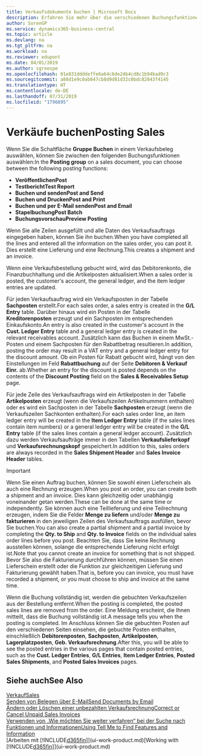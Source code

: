 ```yaml
---
title: Verkaufsdokumente buchen | Microsoft Docs
description: Erfahren Sie mehr über die verschiedenen Buchungsfunktionen zum Buchen von Verkaufsbelegen und wie Sie gebuchte Belege aktualisieren können.
author: SorenGP
ms.service: dynamics365-business-central
ms.topic: article
ms.devlang: na
ms.tgt_pltfrm: na
ms.workload: na
ms.reviewer: edupont
ms.date: 04/01/2019
ms.author: sgroespe
ms.openlocfilehash: 01e831ddddeffe6a64c6de24b4cd8c1b94bad9c3
ms.sourcegitcommit: a88d1e9c0ab647cb8d9d81d32c0bdc82843f4145
ms.translationtype: HT
ms.contentlocale: de-DE
ms.lasthandoff: 07/31/2019
ms.locfileid: "1796895"
---
```

# <a name="posting-sales"></a><span data-ttu-id="96ab7-103">Verkäufe buchen</span><span class="sxs-lookup"><span data-stu-id="96ab7-103">Posting Sales</span></span>
<span data-ttu-id="96ab7-104">Wenn Sie die Schaltfläche **Gruppe Buchen** in einem Verkaufsbeleg auswählen, können Sie zwischen den folgenden Buchungsfunktionen auswählen:</span><span class="sxs-lookup"><span data-stu-id="96ab7-104">In the **Posting group** on a sales document, you can choose between the following posting functions:</span></span>

* <span data-ttu-id="96ab7-105">**Veröffentlichen**</span><span class="sxs-lookup"><span data-stu-id="96ab7-105">**Post**</span></span>
* <span data-ttu-id="96ab7-106">**Testbericht**</span><span class="sxs-lookup"><span data-stu-id="96ab7-106">**Test Report**</span></span>
* <span data-ttu-id="96ab7-107">**Buchen und senden**</span><span class="sxs-lookup"><span data-stu-id="96ab7-107">**Post and Send**</span></span>
* <span data-ttu-id="96ab7-108">**Buchen und Drucken**</span><span class="sxs-lookup"><span data-stu-id="96ab7-108">**Post and Print**</span></span>
* <span data-ttu-id="96ab7-109">**Buchen und per E-Mail senden**</span><span class="sxs-lookup"><span data-stu-id="96ab7-109">**Post and Email**</span></span>
* <span data-ttu-id="96ab7-110">**Stapelbuchung**</span><span class="sxs-lookup"><span data-stu-id="96ab7-110">**Post Batch**</span></span>
* <span data-ttu-id="96ab7-111">**Buchungsvorschau**</span><span class="sxs-lookup"><span data-stu-id="96ab7-111">**Preview Posting**</span></span>

<span data-ttu-id="96ab7-112">Wenn Sie alle Zeilen ausgefüllt und alle Daten des Verkaufsauftrags eingegeben haben, können Sie ihn buchen.</span><span class="sxs-lookup"><span data-stu-id="96ab7-112">When you have completed all the lines and entered all the information on the sales order, you can post it.</span></span> <span data-ttu-id="96ab7-113">Dies erstellt eine Lieferung und eine Rechnung.</span><span class="sxs-lookup"><span data-stu-id="96ab7-113">This creates a shipment and an invoice.</span></span>

<span data-ttu-id="96ab7-114">Wenn eine Verkaufsbestellung gebucht wird, wird das Debitorenkonto, die Finanzbuchhaltung und die Artikelposten aktualisiert.</span><span class="sxs-lookup"><span data-stu-id="96ab7-114">When a sales order is posted, the customer's account, the general ledger, and the item ledger entries are updated.</span></span>

<span data-ttu-id="96ab7-115">Für jeden Verkaufsauftrag wird ein Verkaufsposten in der Tabelle **Sachposten** erstellt.</span><span class="sxs-lookup"><span data-stu-id="96ab7-115">For each sales order, a sales entry is created in the **G/L Entry** table.</span></span> <span data-ttu-id="96ab7-116">Darüber hinaus wird ein Posten in der Tabelle **Kreditorenposten** erzeugt und ein Sachposten im entsprechenden Einkaufskonto.</span><span class="sxs-lookup"><span data-stu-id="96ab7-116">An entry is also created in the customer's account in the **Cust. Ledger Entry** table and a general ledger entry is created in the relevant receivables account.</span></span> <span data-ttu-id="96ab7-117">Zusätzlich kann das Buchen in einem MwSt.-Posten und einem Sachposten für den Rabattbetrag resultieren.</span><span class="sxs-lookup"><span data-stu-id="96ab7-117">In addition, posting the order may result in a VAT entry and a general ledger entry for the discount amount.</span></span> <span data-ttu-id="96ab7-118">Ob ein Posten für Rabatt gebucht wird, hängt von den Einstellungen im Feld **Rabattbuchung** auf der Seite **Debitoren & Verkauf Einr.** ab.</span><span class="sxs-lookup"><span data-stu-id="96ab7-118">Whether an entry for the discount is posted depends on the contents of the **Discount Posting** field on the **Sales & Receivables Setup** page.</span></span>

<span data-ttu-id="96ab7-119">Für jede Zeile des Verkaufsauftrags wird ein Artikelposten in der Tabelle **Artikelposten** erzeugt (wenn die Verkaufszeilen Artikelnummern enthalten) oder es wird ein Sachposten in der Tabelle **Sachposten** erzeugt (wenn die Verkaufszeilen Sachkonten enthalten).</span><span class="sxs-lookup"><span data-stu-id="96ab7-119">For each sales order line, an item ledger entry will be created in the **Item Ledger Entry** table (if the sales lines contain item numbers) or a general ledger entry will be created in the **G/L Entry** table (if the sales lines contain a general ledger account).</span></span> <span data-ttu-id="96ab7-120">Zusätzlich dazu werden Verkaufsaufträge immer in den Tabellen **Verkaufslieferkopf** und **Verkaufsrechnungskopf** gespeichert.</span><span class="sxs-lookup"><span data-stu-id="96ab7-120">In addition to this, sales orders are always recorded in the **Sales Shipment Header** and **Sales Invoice Header** tables.</span></span>

> [!IMPORTANT]  
>   <span data-ttu-id="96ab7-121">Wenn Sie einen Auftrag buchen, können Sie sowohl einen Lieferschein als auch eine Rechnung erzeugen.</span><span class="sxs-lookup"><span data-stu-id="96ab7-121">When you post an order, you can create both a shipment and an invoice.</span></span> <span data-ttu-id="96ab7-122">Dies kann gleichzeitig oder unabhängig voneinander getan werden.</span><span class="sxs-lookup"><span data-stu-id="96ab7-122">These can be done at the same time or independently.</span></span> <span data-ttu-id="96ab7-123">Sie können auch eine Teillieferung und eine Teilrechnung erzeugen, indem Sie die Felder **Menge zu liefern** und/oder **Menge zu fakturieren** in den jeweiligen Zeilen des Verkaufsauftrags ausfüllen, bevor Sie buchen.</span><span class="sxs-lookup"><span data-stu-id="96ab7-123">You can also create a partial shipment and a partial invoice by completing the **Qty. to Ship** and **Qty. to Invoice** fields on the individual sales order lines before you post.</span></span> <span data-ttu-id="96ab7-124">Beachten Sie, dass Sie keine Rechnung ausstellen können, solange die entsprechende Lieferung nicht erfolgt ist.</span><span class="sxs-lookup"><span data-stu-id="96ab7-124">Note that you cannot create an invoice for something that is not shipped.</span></span> <span data-ttu-id="96ab7-125">Bevor Sie also die Fakturierung durchführen können, müssen Sie einen Lieferschein erstellt oder die Funktion zur gleichzeitigen Lieferung und Fakturierung gewählt haben.</span><span class="sxs-lookup"><span data-stu-id="96ab7-125">That is, before you can invoice, you must have recorded a shipment, or you must choose to ship and invoice at the same time.</span></span>

<span data-ttu-id="96ab7-126">Wenn die Buchung vollständig ist, werden die gebuchten Verkaufszeilen aus der Bestellung entfernt.</span><span class="sxs-lookup"><span data-stu-id="96ab7-126">When the posting is completed, the posted sales lines are removed from the order.</span></span> <span data-ttu-id="96ab7-127">Eine Meldung erscheint, die Ihnen mitteilt, dass die Buchung vollständig ist.</span><span class="sxs-lookup"><span data-stu-id="96ab7-127">A message tells you when the posting is completed.</span></span> <span data-ttu-id="96ab7-128">Im Anschluss können Sie die gebuchten Posten auf den verschiedenen Seiten einsehen, die gebuchte Posten enthalten, einschließlich **Debitorenposten**, **Sachposten**, **Artikelposten**, **Lagerplatzposten**, **Geb. Verkaufsrechnung**.</span><span class="sxs-lookup"><span data-stu-id="96ab7-128">After this, you will be able to see the posted entries in the various pages that contain posted entries, such as the **Cust. Ledger Entries**, **G/L Entries**, **Item Ledger Entries**, **Posted Sales Shipments**, and **Posted Sales Invoices** pages.</span></span>  

## <a name="see-also"></a><span data-ttu-id="96ab7-129">Siehe auch</span><span class="sxs-lookup"><span data-stu-id="96ab7-129">See Also</span></span>

[<span data-ttu-id="96ab7-130">Verkauf</span><span class="sxs-lookup"><span data-stu-id="96ab7-130">Sales</span></span>](sales-manage-sales.md)  
[<span data-ttu-id="96ab7-131">Senden von Belegen über E-Mail</span><span class="sxs-lookup"><span data-stu-id="96ab7-131">Send Documents by Email</span></span>](ui-how-send-documents-email.md)  
[<span data-ttu-id="96ab7-132">Ändern oder Löschen einer unbezahlten Verkaufsrechnung</span><span class="sxs-lookup"><span data-stu-id="96ab7-132">Correct or Cancel Unpaid Sales Invoices</span></span>](sales-how-correct-cancel-sales-invoice.md)  
[<span data-ttu-id="96ab7-133">Verwenden von „Wie möchten Sie weiter verfahren“ bei der Suche nach Funktionen und Informationen</span><span class="sxs-lookup"><span data-stu-id="96ab7-133">Using Tell Me to Find Features and Information</span></span>](ui-search.md)  
<span data-ttu-id="96ab7-134">[Arbeiten mit [!INCLUDE[d365fin](includes/d365fin_md.md)]](ui-work-product.md)</span><span class="sxs-lookup"><span data-stu-id="96ab7-134">[Working with [!INCLUDE[d365fin](includes/d365fin_md.md)]](ui-work-product.md)</span></span>
